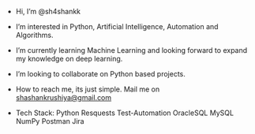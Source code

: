 - Hi, I’m @sh4shankk
- I’m interested in Python, Artificial Intelligence, Automation and Algorithms.
- I’m currently learning Machine Learning and looking forward to expand my knowledge on deep learning.
- I’m looking to collaborate on Python based projects.
- How to reach me, its just simple. Mail me on shashankrushiya@gmail.com


- Tech Stack: Python  Resquests  Test-Automation  OracleSQL  MySQL  NumPy  Postman  Jira   

<!---
sh4shankk/sh4shankk is a ✨ special ✨ repository because its `README.md` (this file) appears on your GitHub profile.
You can click the Preview link to take a look at your changes.
--->
